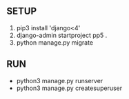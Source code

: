 ## SETUP
1. pip3 install 'django<4'
2. django-admin startproject pp5 .
3. python manage.py migrate

## RUN

- python3 manage.py runserver
- python3 manage.py createsuperuser